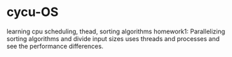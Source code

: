 # cycu-OS
learning cpu scheduling, thead, sorting algorithms
homework1:
Parallelizing sorting algorithms and divide input sizes uses threads and processes and see the performance differences.
